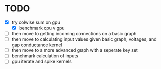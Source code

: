 # TODO

- [x] try colwise sum on gpu
  - [x] benchmark cpu v gpu
- [ ] then move to getting incoming connections on a basic graph
- [ ] then move to calculating input values given basic graph, voltages, and gap conductance kernel
- [ ] then move to a more advanced graph with a seperate key set
- [ ] benchmark calculation of inputs
- [ ] gpu iterate and spike kernels
